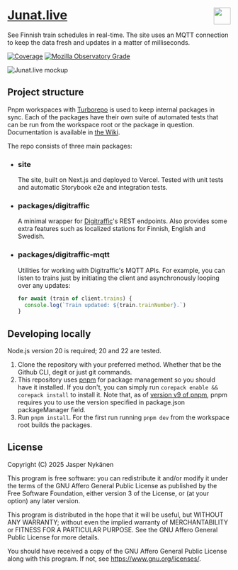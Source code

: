 <h1><a href="https://junat.live">Junat.live</a> <img src="https://junat.live/maskable_icon.png" width="38px" align="right" /></h1>

See Finnish train schedules in real-time. The site uses an MQTT connection to keep the data fresh and updates in a matter of milliseconds.

[![Coverage](https://codecov.io/gh/jqpe/junat.live/branch/main/graph/badge.svg?token=BBV4WAA534)](https://app.codecov.io/gh/jqpe/junat.live)
[![Mozilla Observatory Grade](https://img.shields.io/mozilla-observatory/grade-score/junat.live)](https://developer.mozilla.org/en-US/observatory/analyze?host=junat.live)

![Junat.live mockup](https://github.com/jqpe/junat.live/assets/65775308/a4d4e10f-fc08-4768-b005-8e2a70594d51)

## Project structure

Pnpm workspaces with [Turborepo](https://turborepo.org/) is used to keep internal packages in sync. Each of the packages have their own suite of automated tests that can be run from the workspace root or the package in question. Documentation is available in [the Wiki](https://github.com/jqpe/junat.live/wiki).

The repo consists of three main packages:

- ### site

  The site, built on Next.js and deployed to Vercel. Tested with unit tests and automatic Storybook e2e and integration tests.

- ### packages/digitraffic

  A minimal wrapper for [Digitraffic](https://digitraffic.fi)'s REST endpoints. Also provides some extra features such as localized stations for Finnish, English and Swedish.

- ### packages/digitraffic-mqtt
  Utilities for working with Digitraffic's MQTT APIs. For example, you can listen to trains just by initiating the client and asynchronously looping over any updates:
  ```js
  for await (train of client.trains) {
    console.log(`Train updated: ${train.trainNumber}.`)
  }
  ```

## Developing locally

Node.js version 20 is required; 20 and 22 are tested.

1. Clone the repository with your preferred method. Whether that be the Github CLI, degit or just git commands.
2. This repository uses [pnpm](https://pnpm.io/) for package management so you should have it installed. If you don't, you can simply run `corepack enable && corepack install` to install it. Note that, as of [version v9 of pnpm](https://github.com/pnpm/pnpm/releases/tag/v9.0.0), pnpm requires you to use the version specified in package.json packageManager field.
3. Run `pnpm install`. For the first run running `pnpm dev` from the workspace root builds the packages.

## License

Copyright (C) 2025 Jasper Nykänen

This program is free software: you can redistribute it and/or modify
it under the terms of the GNU Affero General Public License as published
by the Free Software Foundation, either version 3 of the License, or
(at your option) any later version.

This program is distributed in the hope that it will be useful,
but WITHOUT ANY WARRANTY; without even the implied warranty of
MERCHANTABILITY or FITNESS FOR A PARTICULAR PURPOSE. See the
GNU Affero General Public License for more details.

You should have received a copy of the GNU Affero General Public License
along with this program. If not, see <https://www.gnu.org/licenses/>.
